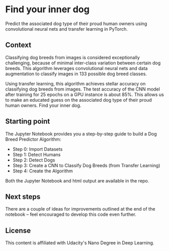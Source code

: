 # Find your inner dog
Predict the associated dog type of their proud human owners using convolutional neural nets and transfer learning in PyTorch.

## Context
Classifying dog breeds from images is considered exceptionally challenging, because of minimal inter-class variation between certain dog breeds. This algorithm leverages convolutional neural nets and data augmentation to classify images in 133 possible dog breed classes. 

Using transfer learning, this algorithm achieves stellar accuracy on classifying dog breeds from images. The test accuracy of the CNN model after training for 25 epochs on a GPU instance is about 85%. This allows us to make an educated guess on the associated dog type of their proud human owners. Find your inner dog.

## Starting point
The Jupyter Notebook provides you a step-by-step guide to build a Dog Breed Predictor Algorithm:
- Step 0: Import Datasets
- Step 1: Detect Humans
- Step 2: Detect Dogs
- Step 3: Create a CNN to Classify Dog Breeds (from Transfer Learning)
- Step 4: Create the Algorithm

Both the Jupyter Notebook and html output are available in the repo.

## Next steps
There are a couple of ideas for improvements outlined at the end of the notebook – feel encouraged to develop this code even further.

## License
This content is affiliated with Udacity's Nano Degree in Deep Learning.
